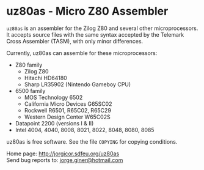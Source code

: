 uz80as - Micro Z80 Assembler
============================

`uz80as` is an assembler for the Zilog Z80 and several other microprocessors.
It accepts source files with the same syntax accepted by the Telemark Cross
Assembler (TASM), with only minor differences.

Currently, uz80as can assemble for these microprocessors:
  - Z80 family
    - Zilog Z80
    - Hitachi HD64180
    - Sharp LR35902 (Nintendo Gameboy CPU)
  - 6500 family
    - MOS Technology 6502
    - California Micro Devices G65SC02
    - Rockwell R6501, R65C02, R65C29
    - Western Design Center W65C02S
  - Datapoint 2200 (versions I & II)
  - Intel 4004, 4040, 8008, 8021, 8022, 8048, 8080, 8085

uz80as is free software. See the file `COPYING` for copying conditions.

Home page: http://jorgicor.sdfeu.org/uz80as  
Send bug reports to: jorge.giner@hotmail.com


